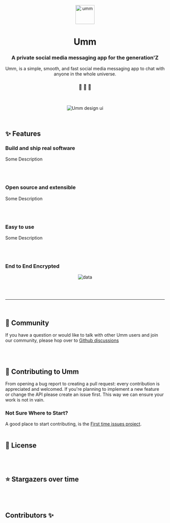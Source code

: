 <p align="center">
  <a href="https://www.instagram.com/ummdotco">
    <img alt="umm" src="https://raw.githubusercontent.com/ummdotco/graphics/main/logos/biglogo.png" width="60" />
  </a>
</p>
<h1 align="center">
  Umm
</h1>

<h3 align="center">
  A private social media messaging app for the generation'Z
</h3>
<p align="center">
  Umm, is a simple, smooth, and fast social media messaging app to chat with anyone in the whole universe.
</p>

<h3 align="center">
 🤖 🎨 🚀
</h3>
<br>

<p align="center">
  <img alt="Umm design ui" src="https://raw.githubusercontent.com/ummdotco/graphics/main/logos/cover.png">
</p>

<br />

## ✨ Features

### Build and ship real software 
Some Description 

<br /><br />

### Open source and extensible
Some Description 

<br /><br />

### Easy to use
Some Description 

<br /><br />
### End to End Encrypted
<p align="center">
  <img alt="data" src="#">
</p>
<br /><br />



---

<br />

## 💬 Community

If you have a question or would like to talk with other Umm users and join our community, please hop over to [Github discussions](https://github.com/ummdotco/Website/discussions)

<br /><br />



## 🙌 Contributing to Umm

From opening a bug report to creating a pull request: every contribution is appreciated and welcomed. If you're planning to implement a new feature or change the API please create an issue first. This way we can ensure your work is not in vain.

### Not Sure Where to Start?
A good place to start contributing, is the [First time issues project](https://github.com/orgs/ummdotco/projects/1).
<br /><br />


## 📝 License


<br /><br />

## ⭐ Stargazers over time

<br /><br />

## Contributors ✨
